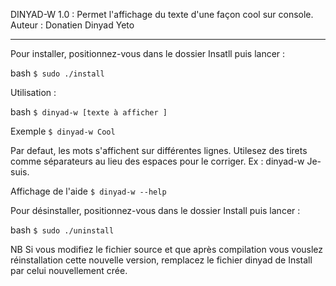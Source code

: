 
DINYAD-W 1.0 : Permet l'affichage du texte d'une façon cool sur console.
Auteur : Donatien Dinyad Yeto

_____________________________________________

Pour installer, positionnez-vous dans le dossier Insatll puis lancer :

bash 
`
$ sudo ./install
`


Utilisation : 

bash
`
$ dinyad-w [texte à afficher ]
`

Exemple 
`
$ dinyad-w Cool
`

Par defaut, les mots s'affichent sur différentes lignes. Utilesez des tirets comme séparateurs au lieu des espaces pour le corriger.
Ex : dinyad-w  Je-suis.


Affichage de l'aide
`
$ dinyad-w --help
`


Pour désinstaller, positionnez-vous dans le dossier Install puis lancer :

bash 
`
$ sudo ./uninstall
 `

NB
Si vous modifiez le fichier source et que après compilation vous vouslez réinstallation cette nouvelle version, remplacez le fichier dinyad de Install par celui nouvellement crée. 

